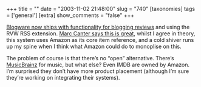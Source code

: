 +++
title = ""
date = "2003-11-02 21:48:00"
slug = "740"
[taxonomies]
tags = ['general']
[extra]
show_comments = "false"
+++

[Blogware now ships with functionality for blogging reviews](http://blog.blogware.com/blog/_archives/2003/11/1/5505.html) and using the RVW RSS extension. [Marc Canter says this is great](http://blogs.it/0100198/2003/11/02.html#a1937), whilst I agree in theory, this system uses Amazon as its core item reference, and a cold shiver runs up my spine when I think what Amazon could do to monoplise on this.

The problem of course is that there’s no “open” alternative. There’s [MusicBrainz](http://www.musicbrainz.org/) for music, but what else? Even IMDB are owned by Amazon. I’m surprised they don’t have more product placement (although I’m sure they’re working on integrating their systems).
